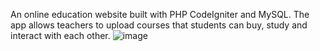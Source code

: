 An online education website built with PHP CodeIgniter and MySQL. The app allows teachers to upload courses that students can buy, study and interact with each other.
![image](https://user-images.githubusercontent.com/55920971/216205227-a1afcc6b-8cbf-470d-93f4-c8daa343ad45.png)
